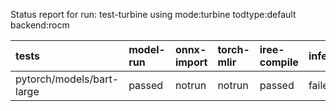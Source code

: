 Status report for run: test-turbine using mode:turbine todtype:default backend:rocm

| tests                     | model-run   | onnx-import   | torch-mlir   | iree-compile   | inference   |
|:--------------------------|:------------|:--------------|:-------------|:---------------|:------------|
| pytorch/models/bart-large | passed      | notrun        | notrun       | passed         | failed      |
